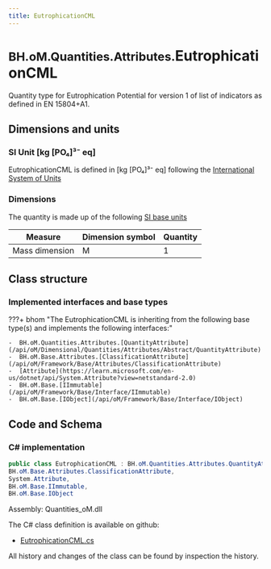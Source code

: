 ```yaml
---
title: EutrophicationCML
---
```


# <small>BH.oM.Quantities.Attributes.</small>**EutrophicationCML**

Quantity type for Eutrophication Potential for version 1 of list of indicators as defined in EN 15804+A1.

## Dimensions and units

### SI Unit [kg [PO₄]³⁻ eq]

EutrophicationCML is defined in [kg [PO₄]³⁻ eq] following the [International System of Units](https://en.wikipedia.org/wiki/International_System_of_Units) 

### Dimensions

The quantity is made up of the following [SI base units](https://en.wikipedia.org/wiki/SI_base_unit)

| Measure        | Dimension symbol | Quantity |
|------------------|--------|----------|
| Mass dimension |  M  |1  |

## Class structure

### Implemented interfaces and base types

???+ bhom "The EutrophicationCML is inheriting from the following base type(s) and implements the following interfaces:"

    -  BH.oM.Quantities.Attributes.[QuantityAttribute](/api/oM/Dimensional/Quantities/Attributes/Abstract/QuantityAttribute)
    -  BH.oM.Base.Attributes.[ClassificationAttribute](/api/oM/Framework/Base/Attributes/ClassificationAttribute)
    -  [Attribute](https://learn.microsoft.com/en-us/dotnet/api/System.Attribute?view=netstandard-2.0)
    -  BH.oM.Base.[IImmutable](/api/oM/Framework/Base/Interface/IImmutable)
    -  BH.oM.Base.[IObject](/api/oM/Framework/Base/Interface/IObject)




## Code and Schema

### C# implementation

``` C# title="C#"
public class EutrophicationCML : BH.oM.Quantities.Attributes.QuantityAttribute,
BH.oM.Base.Attributes.ClassificationAttribute,
System.Attribute,
BH.oM.Base.IImmutable,
BH.oM.Base.IObject
```

Assembly: Quantities_oM.dll

The C# class definition is available on github:

- [EutrophicationCML.cs](https://github.com/BHoM/BHoM/blob/develop/Quantities_oM/Attributes\EutrophicationCML.cs)

All history and changes of the class can be found by inspection the history.
